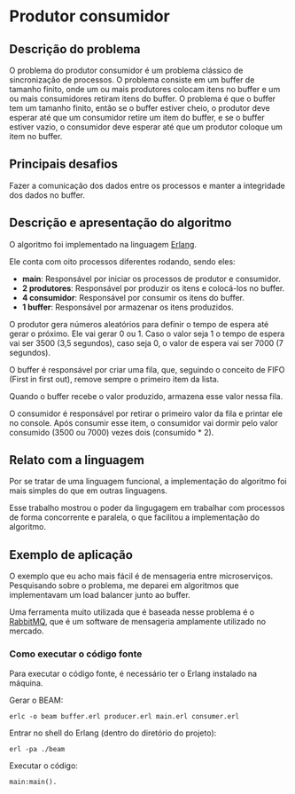 # Produtor consumidor 

## Descrição do problema
O problema do produtor consumidor é um problema clássico de sincronização de processos. O problema consiste em um buffer de tamanho finito, onde um ou mais produtores colocam itens no buffer e um ou mais consumidores retiram itens do buffer. O problema é que o buffer tem um tamanho finito, então se o buffer estiver cheio, o produtor deve esperar até que um consumidor retire um item do buffer, e se o buffer estiver vazio, o consumidor deve esperar até que um produtor coloque um item no buffer.

## Principais desafios
Fazer a comunicação dos dados entre os processos e manter a integridade dos dados no buffer.

## Descrição e apresentação do algoritmo
O algoritmo foi implementado na linguagem [Erlang](https://www.erlang.org/). 

Ele conta com oito processos diferentes rodando, sendo eles:
- **main**: Responsável por iniciar os processos de produtor e consumidor.
- **2 produtores**: Responsável por produzir os itens e colocá-los no buffer.
- **4 consumidor**: Responsável por consumir os itens do buffer.
- **1 buffer**: Responsável por armazenar os itens produzidos.

O produtor gera números aleatórios para definir o tempo de espera até gerar o próximo. Ele vai gerar 0 ou 1. Caso o valor seja 1 o tempo de espera vai ser 3500 (3,5 segundos), caso seja 0, o valor de espera vai ser 7000 (7 segundos).

O buffer é responsável por criar uma fila, que, seguindo o conceito de FIFO (First in first out), remove sempre o primeiro item da lista.

Quando o buffer recebe o valor produzido, armazena esse valor nessa fila. 

O consumidor é responsável por retirar o primeiro valor da fila e printar ele no console. Após consumir esse item, o consumidor vai dormir pelo valor consumido (3500 ou 7000) vezes dois (consumido * 2).

## Relato com a linguagem
Por se tratar de uma linguagem funcional, a implementação do algoritmo foi mais simples do que em outras linguagens.

Esse trabalho mostrou o poder da lingugagem em trabalhar com processos de forma concorrente e paralela, o que facilitou a implementação do algoritmo.

## Exemplo de aplicação
O exemplo que eu acho mais fácil é de mensageria entre microserviços. Pesquisando sobre o problema, me deparei em algoritmos que implementavam um load balancer junto ao buffer. 

Uma ferramenta muito utilizada que é baseada nesse problema é o [RabbitMQ](https://github.com/rabbitmq), que é um software de mensageria amplamente utilizado no mercado.

### Como executar o código fonte
Para executar o código fonte, é necessário ter o Erlang instalado na máquina.

Gerar o BEAM:
```shell
erlc -o beam buffer.erl producer.erl main.erl consumer.erl
```

Entrar no shell do Erlang (dentro do diretório do projeto):
```shell
erl -pa ./beam
```

Executar o código:
```shell
main:main().
```